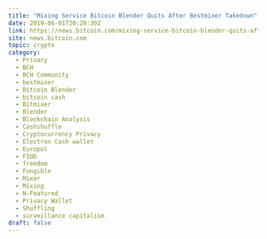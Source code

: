 ```yaml
---
title: "Mixing Service Bitcoin Blender Quits After Bestmixer Takedown"
date: 2019-06-01T20:20:30Z
link: https://news.bitcoin.com/mixing-service-bitcoin-blender-quits-after-bestmixer-takedown/?utm_medium=RSS&utm_source=hune
site: news.bitcoin.com
topic: crypto
category:
  - Privacy
  - BCH
  - BCH Community
  - bestmixer
  - Bitcoin Blender
  - bitcoin cash
  - Bitmixer
  - Blender
  - Blockchain Analysis
  - Cashshuffle
  - Cryptocurrency Privacy
  - Electron Cash wallet
  - Europol
  - FIOD
  - freedom
  - Fungible
  - Mixer
  - Mixing
  - N-Featured
  - Privacy Wallet
  - Shuffling
  - surveillance capitalism
draft: false
---
```

